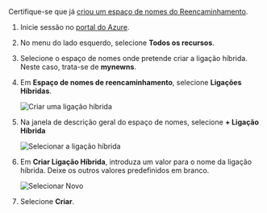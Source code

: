 Certifique-se que já [criou um espaço de nomes do Reencaminhamento][namespace-how-to].

1. Inicie sessão no [portal do Azure](https://portal.azure.com).
2. No menu do lado esquerdo, selecione **Todos os recursos**.
3. Selecione o espaço de nomes onde pretende criar a ligação híbrida. Neste caso, trata-se de **mynewns**.  
4. Em **Espaço de nomes de reencaminhamento**, selecione **Ligações Híbridas**.

    ![Criar uma ligação híbrida](./media/relay-create-hybrid-connection-portal/create-hc-1.png)

5. Na janela de descrição geral do espaço de nomes, selecione **+ Ligação Híbrida**
   
    ![Selecionar a ligação híbrida](./media/relay-create-hybrid-connection-portal/create-hc-2.png)
6. Em **Criar Ligação Híbrida**, introduza um valor para o nome da ligação híbrida. Deixe os outros valores predefinidos em branco.
   
    ![Selecionar Novo](./media/relay-create-hybrid-connection-portal/create-hc-3.png)
7. Selecione **Criar**.

[namespace-how-to]: ../articles/service-bus-relay/relay-create-namespace-portal.md 